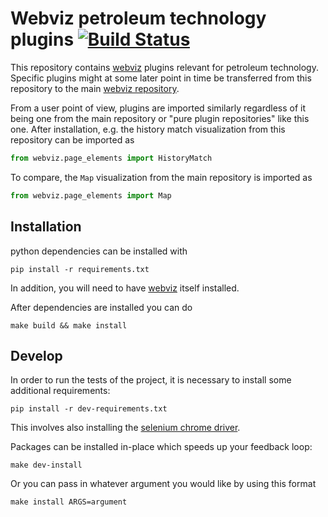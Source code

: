 # Webviz petroleum technology plugins [![Build Status](https://travis-ci.com/equinor/webviz_petech.svg?branch=master)](https://travis-ci.com/equinor/webviz_petech)

This repository contains [webviz](https://github.com/equinor/webviz) plugins
relevant for petroleum technology. Specific plugins might at some later
point in time be transferred from this repository to the main
[webviz repository](https://github.com/equinor/webviz).

From a user point of view, plugins are imported similarly regardless of it
being one from the main repository or "pure plugin repositories" like this one.
After installation, e.g. the history match visualization from this repository
can be imported as
```python
from webviz.page_elements import HistoryMatch
```
To compare, the `Map` visualization from the main repository is imported as
```python
from webviz.page_elements import Map
```

## Installation

python dependencies can be installed with

    pip install -r requirements.txt

In addition, you will need to have [webviz](https://github.com/equinor/webviz)
itself installed.

After dependencies are installed you can do

    make build && make install

## Develop

In order to run the tests of the project, it is necessary to install
some additional requirements:

    pip install -r dev-requirements.txt

This involves also installing the
[selenium chrome driver](https://github.com/SeleniumHQ/selenium/wiki/ChromeDriver).

Packages can be installed in-place which speeds up your feedback loop:

    make dev-install

Or you can pass in whatever argument you would like by using this format

    make install ARGS=argument
